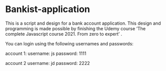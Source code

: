 # Bankist-application
This is a script and design for a bank account application. This design and programming is made possible by finishing the Udemy course ‘The complete Javascript course 2021. From zero to expert’ .

You can login using the following usernames and passwords:

account 1:
username: js
password: 1111

account 2
username: jd
password: 2222
